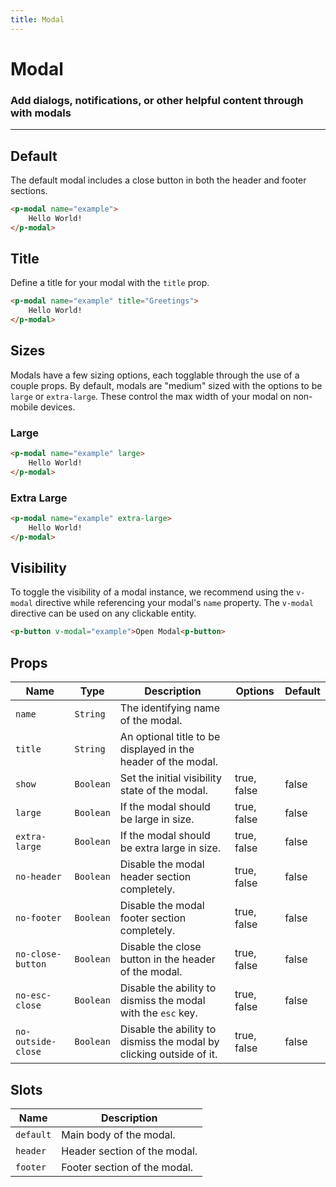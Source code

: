 ```yaml
---
title: Modal
---
```


# Modal
### Add dialogs, notifications, or other helpful content through with modals

---

## Default
The default modal includes a close button in both the header and footer sections.

```html
<p-modal name="example">
    Hello World!
</p-modal>
```

## Title
Define a title for your modal with the `title` prop.

```html
<p-modal name="example" title="Greetings">
    Hello World!
</p-modal>
```

## Sizes
Modals have a few sizing options, each togglable through the use of a couple props. By default, modals are "medium" sized with the options to be `large` or `extra-large`. These control the max width of your modal on non-mobile devices.

### Large
```html
<p-modal name="example" large>
    Hello World!
</p-modal>
```

### Extra Large
```html
<p-modal name="example" extra-large>
    Hello World!
</p-modal>
```

## Visibility
To toggle the visibility of a modal instance, we recommend using the `v-modal` directive while referencing your modal's `name` property. The `v-modal` directive can be used on any clickable entity.

```html
<p-button v-modal="example">Open Modal<p-button>
```

## Props
| Name | Type | Description | Options | Default |
|------|------|-------------|---------|---------|
| `name` | `String` | The identifying name of the modal. | | |
| `title` | `String` | An optional title to be displayed in the header of the modal. | | |
| `show` | `Boolean` | Set the initial visibility state of the modal. | true, false | false |
| `large` | `Boolean` | If the modal should be large in size. | true, false | false |
| `extra-large` | `Boolean` | If the modal should be extra large in size. | true, false | false |
| `no-header` | `Boolean` | Disable the modal header section completely. | true, false | false |
| `no-footer` | `Boolean` | Disable the modal footer section completely. | true, false | false |
| `no-close-button` | `Boolean` | Disable the close button in the header of the modal. | true, false | false |
| `no-esc-close` | `Boolean` | Disable the ability to dismiss the modal with the `esc` key. | true, false | false |
| `no-outside-close` | `Boolean` | Disable the ability to dismiss the modal by clicking outside of it. | true, false | false |

## Slots
| Name | Description |
|------|-------------|
| `default` | Main body of the modal. |
| `header` | Header section of the modal. |
| `footer` | Footer section of the modal. |